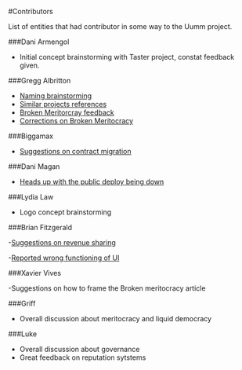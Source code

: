 #Contributors

List of entities that had contributor in some way to the Uumm project.

###Dani Armengol

- Initial concept brainstorming with Taster project, constat feedback given.

###Gregg Albritton

- [Naming brainstorming](https://twitter.com/xavivives/status/885213103583047680)
- [Similar projects references](https://twitter.com/xavivives/status/885213103583047680)
- [Broken Meritorcray feedback](https://mail.google.com/mail/u/0/#inbox/15e3ca4f88c156e8)
- [Corrections on Broken Meritocracy](https://github.com/xavivives/Uumm/pull/2)

###Biggamax

- [Suggestions on contract migration](https://www.reddit.com/r/ethdev/comments/6oofer/im_building_a_contributionbased_governance_daap/dkkowjh/?st=j5giill2&sh=27d01a1a)

###Dani Magan

- [Heads up with the public deploy being down](https://twitter.com/xavivives/status/893247116444930048)

###Lydia Law
- Logo concept brainstorming

###Brian Fitzgerald

-[Suggestions on revenue sharing](https://twitter.com/xavivives/status/900622199341690880)

-[Reported wrong functioning of UI](https://github.com/xavivives/Uumm/issues/1)

###Xavier Vives

-Suggestions on how to frame the Broken meritocracy article

###Griff
- Overall discussion about meritocracy and liquid democracy

###Luke
- Overall discussion about governance
- Great feedback on reputation sytstems
